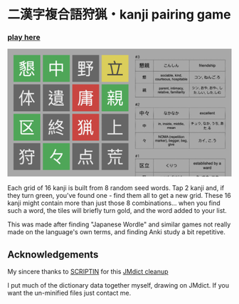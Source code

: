 # 二漢字複合語狩猟・kanji pairing game

### [play here](https://callumbeaney.github.io/kanji-pair-game/)

<img src="https://raw.githubusercontent.com/CallumBeaney/kanji-pair-game/master/pic.jpg" style="width: 700px">

Each grid of 16 kanji is built from 8 random seed words. Tap 2 kanji and, if they turn green, you've found one - find them all to get a new grid.
These 16 kanji might contain more than just those 8 combinations... when you find such a word, the tiles will briefly turn gold, and the word added to your list.  
  
This was made after finding "Japanese Wordle" and similar games not really made on the language's own terms, and finding Anki study a bit repetitive.

## Acknowledgements 
My sincere thanks to [SCRIPTIN](https://github.com/scriptin) for this [JMdict cleanup](https://github.com/scriptin/jmdict-simplified/releases/tag/3.3.1+20230306122123)  
  
I put much of the dictionary data together myself, drawing on JMdict. If you want the un-minified files just contact me.
